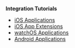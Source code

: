 **Integration Tutorials**

- [iOS Applications](./PowerAuth-SDK-for-iOS)
- [iOS App Extensions](./PowerAuth-SDK-for-iOS-Extensions)
- [watchOS Applications](./PowerAuth-SDK-for-watchOS)
- [Android Applications](./PowerAuth-SDK-for-Android)
